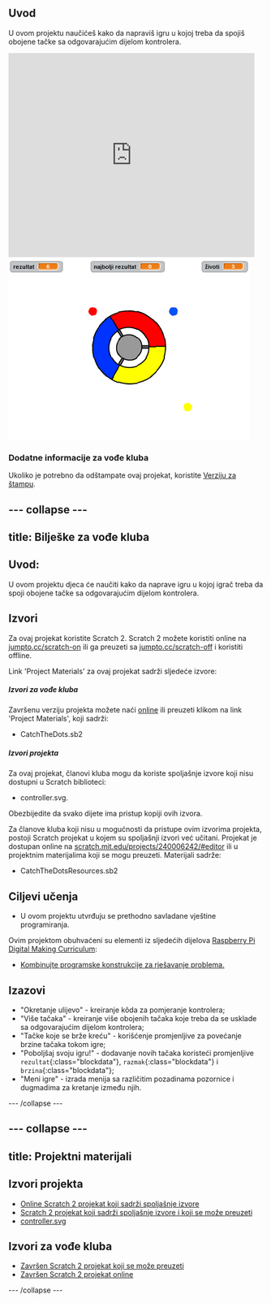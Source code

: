 ## Uvod

U ovom projektu naučićeš kako da napraviš igru u kojoj treba da spojiš obojene tačke sa odgovarajućim dijelom kontrolera.

<div class="scratch-preview">
  <iframe allowtransparency="true" width="485" height="402" src="https://scratch.mit.edu/projects/embed/240006065/?autostart=false" frameborder="0"></iframe>
  <img src="images/dots-final.png">
</div>

### Dodatne informacije za vođe kluba

Ukoliko je potrebno da odštampate ovaj projekat, koristite [Verziju za štampu](https://projects.raspberrypi.org/en/projects/catch-the-dots/print).

--- collapse ---
---
title: Bilješke za vođe kluba
---
## Uvod:

U ovom projektu djeca će naučiti kako da naprave igru u kojoj igrač treba da spoji obojene tačke sa odgovarajućim dijelom kontrolera.

## Izvori

Za ovaj projekat koristite Scratch 2. Scratch 2 možete koristiti online na [jumpto.cc/scratch-on](http://jumpto.cc/scratch-on) ili ga preuzeti sa [jumpto.cc/scratch-off](http://jumpto.cc/scratch-off) i koristiti offline.

Link 'Project Materials' za ovaj projekat sadrži sljedeće izvore:

##### Izvori za vođe kluba

Završenu verziju projekta možete naći [online](http://scratch.mit.edu/projects/240006065/#editor) ili preuzeti klikom na link 'Project Materials', koji sadrži:

* CatchTheDots.sb2

##### Izvori projekta

Za ovaj projekat, članovi kluba mogu da koriste spoljašnje izvore koji nisu dostupni u Scratch biblioteci:

* controller.svg.

Obezbijedite da svako dijete ima pristup kopiji ovih izvora.

Za članove kluba koji nisu u mogućnosti da pristupe ovim izvorima projekta, postoji Scratch projekat u kojem su spoljašnji izvori već učitani. Projekat je dostupan online na [scratch.mit.edu/projects/240006242/#editor](https://scratch.mit.edu/projects/240006242/#editor) ili u projektnim materijalima koji se mogu preuzeti. Materijali sadrže:

* CatchTheDotsResources.sb2 

## Ciljevi učenja

* U ovom projektu utvrđuju se prethodno savladane vještine programiranja.

Ovim projektom obuhvaćeni su elementi iz sljedećih dijelova [Raspberry Pi Digital Making Curriculum](http://rpf.io/curriculum):

* [Kombinujte programske konstrukcije za rješavanje problema.](https://www.raspberrypi.org/curriculum/programming/builder)

## Izazovi

* "Okretanje ulijevo" - kreiranje kôda za pomjeranje kontrolera;
* "Više tačaka" - kreiranje više obojenih tačaka koje treba da se usklade sa odgovarajućim dijelom kontrolera;
* "Tačke koje se brže kreću" - korišćenje promjenljive za povećanje brzine tačaka tokom igre;
* "Poboljšaj svoju igru!" - dodavanje novih tačaka koristeći promjenljive `rezultat`{:class="blockdata"}, `razmak`{:class="blockdata"} i `brzina`{:class="blockdata"};
* "Meni igre" - izrada menija sa različitim pozadinama pozornice i dugmadima za kretanje između njih.

--- /collapse ---

--- collapse ---
---
title: Projektni materijali
---
## Izvori projekta

* [Online Scratch 2 projekat koji sadrži spoljašnje izvore](http://scratch.mit.edu/projects/240006242/#editor)
* [Scratch 2 projekat koji sadrži spoljašnje izvore i koji se može preuzeti](resources/CatchTheDotsResources.sb2)
* [controller.svg](resources/controller.svg)

## Izvori za vođe kluba

* [Završen Scratch 2 projekat koji se može preuzeti](resources/CatchTheDots.sb2)
* [Završen Scratch 2 projekat online](http://scratch.mit.edu/projects/240006065/#editor)

--- /collapse ---